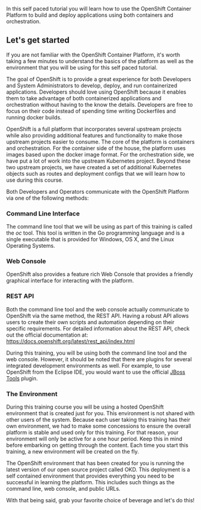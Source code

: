 In this self paced tutorial you will learn how to use the OpenShift Container Platform to build and deploy applications using both containers and orchestration.

## Let's get started

If you are not familiar with the OpenShift Container Platform, it's worth taking a few minutes to understand the basics of the platform as well as the environment that you will be using for this self paced tutorial.  

The goal of OpenShift is to provide a great experience for both Developers and System Administrators to develop, deploy, and run containerized applications.  Developers should love using OpenShift because it enables them to take advantage of both containerized applications and orchestration without having to the know the details.  Developers are free to focus on their code instead of spending time writing Dockerfiles and running docker builds.

OpenShift is a full platform that incorporates several upstream projects while also providing additional features and functionality to make those upstream projects easier to consume.  The core of the platform is containers and orchestration.  For the container side of the house, the platform uses images based upon the docker image format.  For the orchestration side, we have put a lot of work into the upstream Kubernetes project.  Beyond these two upstream projects, we have created a set of additional Kubernetes objects such as routes and deployment configs that we will learn how to use during this course.  

Both Developers and Operators communicate with the OpenShift Platform via one of the following methods:

### Command Line Interface

The command line tool that we will be using as part of this training is called the *oc* tool. This tool is written in the Go programming language and is a single executable that is provided for Windows, OS X, and the Linux Operating Systems.

### Web Console

OpenShift also provides a feature rich Web Console that provides a friendly graphical interface for interacting with the platform.

### REST API

Both the command line tool and the web console actually communicate to OpenShift via the same method, the REST API.  Having a robust API allows users to create their own scripts and automation depending on their specific requirements. For detailed information about the REST API, check out the official documentation at: https://docs.openshift.org/latest/rest_api/index.html

During this training, you will be using both the command line tool and the web console.  However, it should be noted that there are plugins for several integrated development environments as well. For example, to use OpenShift from the Eclipse IDE, you would want to use the official [JBoss Tools](https://tools.jboss.org/features/openshift.html) plugin.

### The Environment

During this training course you will be using a hosted OpenShift environment that is created just for you. This environment is not shared with other users of the system.  Because each user taking this training has their own environment, we had to make some concessions to ensure the overall platform is stable and used only for this training.  For that reason, your environment will only be active for a one hour period.  Keep this in mind before embarking on getting through the content.  Each time you start this training, a new environment will be created on the fly.

The OpenShift environment that has been created for you is running the latest version of our open source project called OKD. This deployment is a self contained environment that provides everything you need to be successful in learning the platform. This includes such things as the command line, web console, and public URLs.

With that being said, grab your favorite choice of beverage and let's do this!
